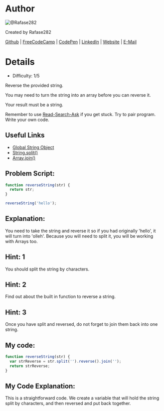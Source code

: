 # Author
![@Rafase282](https://avatars0.githubusercontent.com/Rafase282?&s=128)

Created by Rafase282

[Github](https://github.com/Rafase282) | [FreeCodeCamp](http://www.freecodecamp.com/rafase282) | [CodePen](http://codepen.io/Rafase282/) | [LinkedIn](https://www.linkedin.com/in/rafase282) | [Website](https://rafase282.github.io/) | [E-Mail](mailto:rafase282@gmail.com)

# Details
- Difficulty: 1/5

Reverse the provided string.

You may need to turn the string into an array before you can reverse it.

Your result must be a string.

Remember to use [ Read-Search-Ask](http://github.com/FreeCodeCamp/freecodecamp/wiki/How-to-get-help-when-you-get-stuck) if you get stuck. Try to pair program. Write your own code.

## Useful Links
- [Global String Object](https://developer.mozilla.org/en-US/docs/Web/JavaScript/Reference/Global_Objects/String)
- [String.split()](https://developer.mozilla.org/en-US/docs/Web/JavaScript/Reference/Global_Objects/String/split)
- [Array.join()](https://developer.mozilla.org/en-US/docs/Web/JavaScript/Reference/Global_Objects/Array/join)

## Problem Script:

```js
function reverseString(str) {
  return str;
}

reverseString('hello');
```

## Explanation:
You need to take the string and reverse it so if you had originally 'hello', it will turn into 'olleh'. Because you will need to split it, you will be working with Arrays too.

## Hint: 1
You should split the string by characters.

## Hint: 2
Find out about the built in function to reverse a string.

## Hint: 3
Once you have split and reversed, do not forget to join them back into one string.

## My code:

```js
function reverseString(str) {
  var strReverse = str.split('').reverse().join('');
  return strReverse;
}
```

## My Code Explanation:
This is a straightforward code. We create a variable that will hold the string split by characters, and then reversed and put back together.
